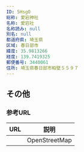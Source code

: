 ```yaml
---
ID: 5HsgO
総称: 愛宕神社
名称: 愛宕社
名称読み: null
別名: null
都道府県: 埼玉県
区域: 春日部市
緯度: 35.9813266
経度: 139.7419325
郵便番号: 3440061
住所: 埼玉県春日部市粕壁５５９７
---
```


## その他

### 参考URL

| URL | 説明          |
| --- | ------------- |
|     | OpenStreetMap |
